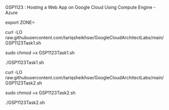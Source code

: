 GSP1123 :  Hosting a Web App on Google Cloud Using Compute Engine - Azure 


export ZONE=

curl -LO raw.githubusercontent.com/tariqsheikhsw/GoogleCloudArchitectLabs/main/GSP1123Task1.sh

sudo chmod +x GSP1123Task1.sh

./GSP1123Task1.sh

curl -LO raw.githubusercontent.com/tariqsheikhsw/GoogleCloudArchitectLabs/main/GSP1123Task2.sh

sudo chmod +x GSP1123Task2.sh

./GSP1123Task2.sh
